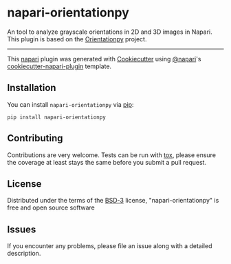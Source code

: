 # napari-orientationpy

An tool to analyze grayscale orientations in 2D and 3D images in Napari. This plugin is based on the [Orientationpy](https://gitlab.com/epfl-center-for-imaging/orientationpy/) project.

----------------------------------

This [napari] plugin was generated with [Cookiecutter] using [@napari]'s [cookiecutter-napari-plugin] template.

## Installation

You can install `napari-orientationpy` via [pip]:

    pip install napari-orientationpy

## Contributing

Contributions are very welcome. Tests can be run with [tox], please ensure
the coverage at least stays the same before you submit a pull request.

## License

Distributed under the terms of the [BSD-3] license,
"napari-orientationpy" is free and open source software

## Issues

If you encounter any problems, please file an issue along with a detailed description.

[napari]: https://github.com/napari/napari
[Cookiecutter]: https://github.com/audreyr/cookiecutter
[@napari]: https://github.com/napari
[MIT]: http://opensource.org/licenses/MIT
[BSD-3]: http://opensource.org/licenses/BSD-3-Clause
[GNU GPL v3.0]: http://www.gnu.org/licenses/gpl-3.0.txt
[GNU LGPL v3.0]: http://www.gnu.org/licenses/lgpl-3.0.txt
[Apache Software License 2.0]: http://www.apache.org/licenses/LICENSE-2.0
[Mozilla Public License 2.0]: https://www.mozilla.org/media/MPL/2.0/index.txt
[cookiecutter-napari-plugin]: https://github.com/napari/cookiecutter-napari-plugin

[napari]: https://github.com/napari/napari
[tox]: https://tox.readthedocs.io/en/latest/
[pip]: https://pypi.org/project/pip/
[PyPI]: https://pypi.org/

